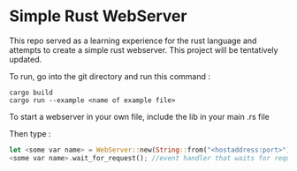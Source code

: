 # Simple Rust WebServer

This repo served as a learning experience for the rust language and attempts to create a simple rust webserver. This project will be tentatively updated.


To run, go into the git directory and run this command : 


    cargo build
    cargo run --example <name of example file>


To start a webserver in your own file, include the lib in your main .rs file

Then type : 

```rust
let <some var name> = WebServer::new(String::from("<hostaddress:port>"));
<some var name>.wait_for_request(); //event handler that waits for requests
```

